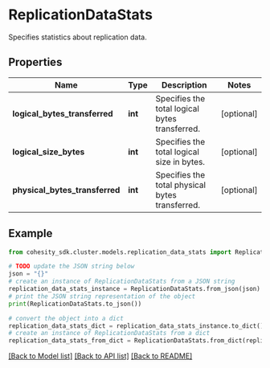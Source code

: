# ReplicationDataStats

Specifies statistics about replication data.

## Properties

Name | Type | Description | Notes
------------ | ------------- | ------------- | -------------
**logical_bytes_transferred** | **int** | Specifies the total logical bytes transferred. | [optional] 
**logical_size_bytes** | **int** | Specifies the total logical size in bytes. | [optional] 
**physical_bytes_transferred** | **int** | Specifies the total physical bytes transferred. | [optional] 

## Example

```python
from cohesity_sdk.cluster.models.replication_data_stats import ReplicationDataStats

# TODO update the JSON string below
json = "{}"
# create an instance of ReplicationDataStats from a JSON string
replication_data_stats_instance = ReplicationDataStats.from_json(json)
# print the JSON string representation of the object
print(ReplicationDataStats.to_json())

# convert the object into a dict
replication_data_stats_dict = replication_data_stats_instance.to_dict()
# create an instance of ReplicationDataStats from a dict
replication_data_stats_from_dict = ReplicationDataStats.from_dict(replication_data_stats_dict)
```
[[Back to Model list]](../README.md#documentation-for-models) [[Back to API list]](../README.md#documentation-for-api-endpoints) [[Back to README]](../README.md)


